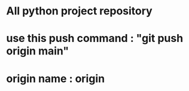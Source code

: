 # All python project repository
# use this push command  : "git push origin main"
# origin name : origin

